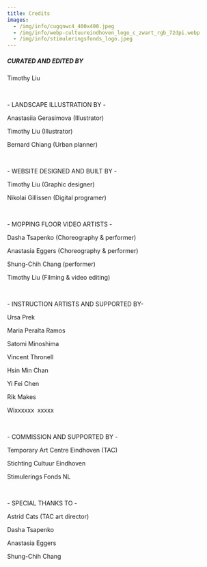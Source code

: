 ```yaml
---
title: Credits
images:
  - /img/info/cugqnwc4_400x400.jpeg
  - /img/info/webp-cultuureindhoven_logo_c_zwart_rgb_72dpi.webp
  - /img/info/stimuleringsfonds_logo.jpeg
---
```


##### CURATED AND EDITED BY

Timothy Liu

<br>

\- LANDSCAPE ILLUSTRATION BY -

Anastasiia Gerasimova (Illustrator)

Timothy Liu (Illustrator)

Bernard Chiang (Urban planner)

<br>

\- WEBSITE DESIGNED AND BUILT BY -

Timothy Liu (Graphic designer)

Nikolai Gillissen (Digital programer)

<br>

\- MOPPING FLOOR VIDEO ARTISTS -

Dasha Tsapenko (Choreography & performer)

Anastasia Eggers (Choreography & performer)

Shung-Chih Chang (performer)

Timothy Liu (Filming & video editing)

<br>

\- INSTRUCTION ARTISTS AND SUPPORTED BY-

Ursa Prek

Maria Peralta Ramos

Satomi Minoshima

Vincent Thronell

Hsin Min Chan

Yi Fei Chen

Rik Makes

Wixxxxxx  xxxxx

<br>

\- COMMISSION AND SUPPORTED BY -

Temporary Art Centre Eindhoven (TAC)

Stichting Cultuur Eindhoven

Stimulerings Fonds NL

<br>

\- SPECIAL THANKS TO -

Astrid Cats (TAC art director)

Dasha Tsapenko

Anastasia Eggers

Shung-Chih Chang

<br>

<br>

<br>
